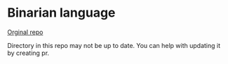 # Binarian language

[Orginal repo](https://github.com/farkon00/binarian)

Directory in this repo may not be up to date. You can help with updating it by creating pr. 